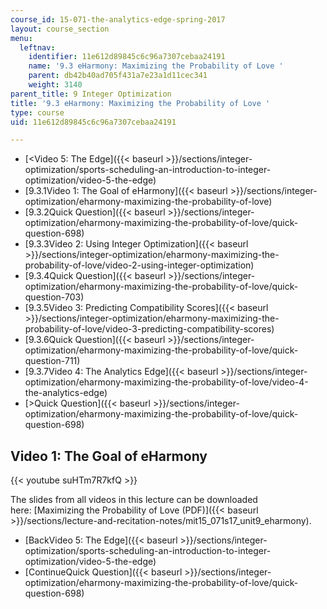 ```yaml
---
course_id: 15-071-the-analytics-edge-spring-2017
layout: course_section
menu:
  leftnav:
    identifier: 11e612d89845c6c96a7307cebaa24191
    name: '9.3 eHarmony: Maximizing the Probability of Love '
    parent: db42b40ad705f431a7e23a1d11cec341
    weight: 3140
parent_title: 9 Integer Optimization
title: '9.3 eHarmony: Maximizing the Probability of Love '
type: course
uid: 11e612d89845c6c96a7307cebaa24191

---
```


*   [<Video 5: The Edge]({{< baseurl >}}/sections/integer-optimization/sports-scheduling-an-introduction-to-integer-optimization/video-5-the-edge)
*   [9.3.1Video 1: The Goal of eHarmony]({{< baseurl >}}/sections/integer-optimization/eharmony-maximizing-the-probability-of-love)
*   [9.3.2Quick Question]({{< baseurl >}}/sections/integer-optimization/eharmony-maximizing-the-probability-of-love/quick-question-698)
*   [9.3.3Video 2: Using Integer Optimization]({{< baseurl >}}/sections/integer-optimization/eharmony-maximizing-the-probability-of-love/video-2-using-integer-optimization)
*   [9.3.4Quick Question]({{< baseurl >}}/sections/integer-optimization/eharmony-maximizing-the-probability-of-love/quick-question-703)
*   [9.3.5Video 3: Predicting Compatibility Scores]({{< baseurl >}}/sections/integer-optimization/eharmony-maximizing-the-probability-of-love/video-3-predicting-compatibility-scores)
*   [9.3.6Quick Question]({{< baseurl >}}/sections/integer-optimization/eharmony-maximizing-the-probability-of-love/quick-question-711)
*   [9.3.7Video 4: The Analytics Edge]({{< baseurl >}}/sections/integer-optimization/eharmony-maximizing-the-probability-of-love/video-4-the-analytics-edge)
*   [\>Quick Question]({{< baseurl >}}/sections/integer-optimization/eharmony-maximizing-the-probability-of-love/quick-question-698)

Video 1: The Goal of eHarmony
-----------------------------

{{< youtube suHTm7R7kfQ >}}

The slides from all videos in this lecture can be downloaded here: [Maximizing the Probability of Love (PDF)]({{< baseurl >}}/sections/lecture-and-recitation-notes/mit15_071s17_unit9_eharmony).

*   [BackVideo 5: The Edge]({{< baseurl >}}/sections/integer-optimization/sports-scheduling-an-introduction-to-integer-optimization/video-5-the-edge)
*   [ContinueQuick Question]({{< baseurl >}}/sections/integer-optimization/eharmony-maximizing-the-probability-of-love/quick-question-698)
